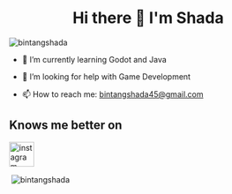 # <h1 align="center">Hi there 👋 I'm Shada</h1>

<p align="left"> <img src="https://komarev.com/ghpvc/?username=bintangshada&label=Profile%20views&color=0e75b6&style=flat" alt="bintangshada" /> </p>


- 🌱 I’m currently learning Godot and Java

- 🤔 I’m looking for help with Game Development

- 📫 How to reach me: bintangshada45@gmail.com

## Knows me better on


[<img src="https://upload.wikimedia.org/wikipedia/commons/thumb/a/a5/Instagram_icon.png/240px-Instagram_icon.png" alt="instagram" style="width:45px"/>](https://instagram.com/kucingnya_shada)


<p>&nbsp;<img align="center" src="https://github-readme-stats.vercel.app/api?username=bintangshada&show_icons=true&theme=dark&locale=en" alt="bintangshada" /></p>




<!--
**bintangshada/bintangshada** is a ✨ _special_ ✨ repository because its `README.md` (this file) appears on your GitHub profile.

Here are some ideas to get you started:

- 🔭 I’m currently working on ...

- 👯 I’m looking to collaborate on ...

- 💬 Ask me about ...

- 😄 Pronouns: ...
- ⚡ Fun fact: ...
-->
